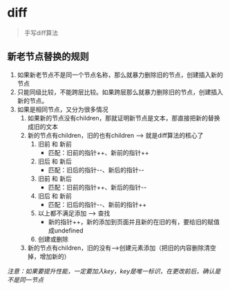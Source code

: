 # diff

> 手写diff算法

## 新老节点替换的规则

1. 如果新老节点不是同一个节点名称，那么就暴力删除旧的节点，创建插入新的节点
2. 只能同级比较，不能跨层比较。如果跨层那么就暴力删除旧的节点，创建插入新的节点。
3. 如果是相同节点，又分为很多情况
   1. 如果新的节点没有children，那就证明新节点是文本，那直接把新的替换成旧的文本
   2. 新的节点有children，旧的也有children --> 就是diff算法的核心了
      1. 旧前 和 新前
         - 匹配：旧前的指针++、新前的指针++
      2. 旧后 和 新后
         - 匹配：旧后的指针--、新后的指针--
      3. 旧前 和 新后
         - 匹配：旧前的指针++、新后的指针--
      4. 旧后 和 新前
         - 匹配：旧后的指针--、新前的指针++
      5. 以上都不满足添加 --> 查找
         - 新的指针++，新的添加到页面并且新的在旧的有，要给旧的赋值成undefined
      6. 创建或删除
   3. 新的节点有children，旧的没有-->创建元素添加（把旧的内容删除清空掉，增加新的）

*注意：如果要提升性能，一定要加入key，key是唯一标识，在更改前后，确认是不是同一节点*

